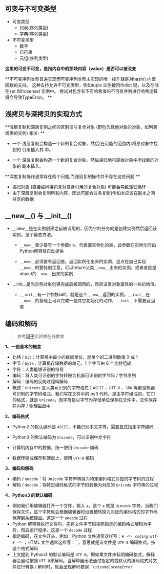 ## 可变与不可变类型

* 可变类型
  * 列表(序列类型)
  * 字典(序列类型)
* 不可变类型
  * 数字
  * 自符串
  * 元组(序列类型)

**这里的可变不可变，是指内存中的那块内容（value）是否可以被改变**

**不可变序列类型普遍实现而可变序列类型未实现的唯一操作就是对hash() 内置函数的支持。 这种支持允许不可变类型，例如tuple 实例被用作dict 键，以及存储在set 和frozenset 实例中。 尝试对包含有不可哈希值的不可变序列进行哈希运算将会导致TypeError。 **

## 浅拷贝与深拷贝的实现方式

**浅层复制和深层复制之间的区别仅与复合对象 (即包含其他对象的对象，如列表或类的实例) 相关: **

* 一个 浅层复制会构造一个新的复合对象，然后(在可能的范围内)将原对象中找到的 引用插入其 中。 

* 一个 深层复制会构造一个新的复合对象，然后递归地将原始对象中所找到的对象的 副本插入。 

**深度复制操作通常存在两个问题,而浅层复制操作并不存在这些问题 **

* 递归对象 (直接或间接包含对自身引用的复合对象) 可能会导致递归循环 
* 由于深层复制会复制所有内容，因此可能会过多复制(例如本应该在副本之间共享的数据



##   \_\_new\_\_() 与 \_\_init\_\_()

* \_\_new\_\_是在实例创建之前被调用的，因为它的任务就是创建实例然后返回该实例，是个静态方法。

  * `__new__`至少要有一个参数cls，代表要实例化的类，此参数在实例化时由Python解释器自动提供

  * `__new__`必须要有返回值，返回实例化出来的实例，这点在自己实现`__new__`时要特别注意，可以return父类`__new__`出来的实例，或者直接是object的`__new__`出来的实例

* \_\_init\_\_是当实例对象创建完成后被调用的，然后设置对象属性的一些初始值。

  * `__init__`有一个参数self，就是这个`__new__`返回的实例，`__init__`在`__new__`的基础上可以完成一些其它初始化的动作，`__init__`不需要返回值

## 编码和解码

> 参考[知乎](https://zhuanlan.zhihu.com/p/38293267)实验楼在线教育

**1、一些基本的概念**

- 比特 / `bit`：计算机中最小的数据单位，是单个的二进制数值 0 或 1
- 字节 / `byte`：计算机存储数据的单元，1 个字节由 8 个比特组成
- 字符：人类能够识别的符号
- 编码：将人类可识别的字符转换为机器可识别的字节码 / 字节序列
- 解码：编码的反向过程叫解码
- 概述：`Unicode` 是人类可识别的字符格式；`ASCII` 、`UTF-8` 、`GBK` 等都是机器可识别的字节码格式。我们写在文件中的 py3 代码，是由字符组成的，它们的格式，就是 `Unicode`，而字符是以字节为存储单位保存在文件中，文件保存在内存 / 物理磁盘中

**2、编码格式**

* Python2 的默认编码是 `ASCII`，不能识别中文字符，需要显式指定字符编码

* Python3 的默认编码为 `Unicode`，可以识别中文字符

* 计算机内存中的数据，统一使用 `Unicode` 编码

* 数据传输或保存到硬盘上，使用 `UTF-8` 编码

**3、编码和解码**

- 编码 / `encode`：将 `Unicode` 字符串转换为特定编码格式对应的字节码的过程
- 解码 / `decode`：将特定编码格式的字节码转换为对应的 `Unicode` 字符串的过程

**4、Python3 的默认编码**

- 例如我们用编辑器打开一个文件，输入 `a`，这个 `a` 就是 `Uincode` 字符。当我们保存文件，这个字符就会根据编辑器的设置被转换为对应的编码格式的字节码保存到系统硬盘。这是一个 `encode` 过程
- Python 解释器执行文件时，先将文件字节码按照指定的编码格式解码为字符，然后运行程序。这是一个 `decode` 过程
- 指定编码，在文件开头，例如：Python 文件通常这样写：`# -*- coding:utf-8 -*-`；HTML 文件通常这样写：``，意思就是该文件是 `UTF-8` 编码格式，按这个格式解码
- 上文提到 Python3 的默认编码是 `UTF-8`。即如果文件未标明编码格式，解释器会自动按照 `UTF-8`来解码。当解释器无法通过指定的或默认的编码格式对文件进行转换 / 解码时，就会出现解码错误：`UnicodeEncodeError`

